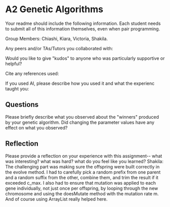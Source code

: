 # A2 Genetic Algorithms

Your readme should include the following information. Each student needs to submit all of this information themselves, even when pair programming. 

Group Members: Chiashi, Kiara, Victoria, Shakila. 

Any peers and/or TAs/Tutors you collaborated with:

Would you like to give "kudos" to anyone who was particularly supportive or helpful?

Cite any references used:

If you used AI, please describe how you used it and what the experienc taught you:


## Questions

Please briefly describe what you observed about the "winners" produced by your genetic algorithm. Did changing the parameter values have any effect on what you observed?


## Reflection

Please provide a reflection on your experience with this assignment-- what was interesting? what was hard? what do you feel like you learned?
Shakila: The challenging part was making sure the offspring were built correctly in the evolve method. I had to carefully pick a random prefix from one parent and a random suffix from the other, combine them, and trim the result if it exceeded c_max. I also had to ensure that mutation was applied to each gene individually, not just once per offspring, by looping through the new chromosome and using the doesMutate method with the mutation rate m. And of course using ArrayList really helped here.

